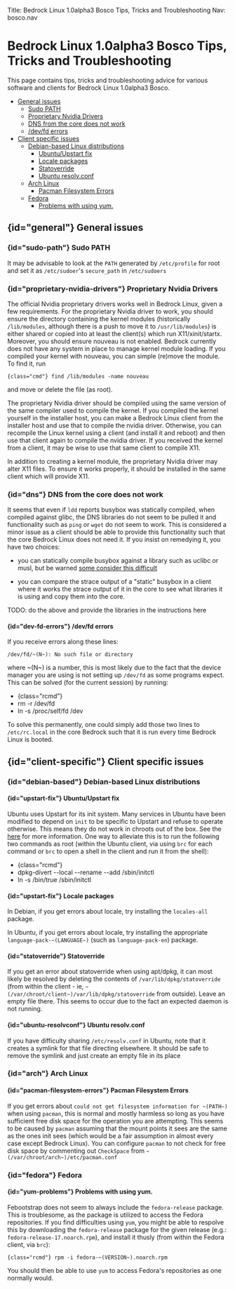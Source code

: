 Title: Bedrock Linux 1.0alpha3 Bosco Tips, Tricks and Troubleshooting
Nav: bosco.nav

Bedrock Linux 1.0alpha3 Bosco Tips, Tricks and Troubleshooting
==============================================================

This page contains tips, tricks and troubleshooting advice for various software
and clients for Bedrock Linux 1.0alpha3 Bosco.

- [General issues](#general)
	- [Sudo PATH](#sudo-path)
	- [Proprietary Nvidia Drivers](#proprietary-nvidia-drivers)
	- [DNS from the core does not work](#dns)
	- [/dev/fd errors](#dev-fd-errors)
- [Client specific issues](#client-specific)
	- [Debian-based Linux distributions](#debian-based)
		- [Ubuntu/Upstart fix](#upstart-fix)
		- [Locale packages](#upstart-fix)
		- [Statoverride](#statoverride)
		- [Ubuntu resolv.conf](#ubuntu-resolvconf)
	- [Arch Linux](#arch)
		- [Pacman Filesystem Errors](#pacman-filesystem-errors)
	- [Fedora](#fedora)
		- [Problems with using yum.](#yum-problems)



## {id="general"} General issues

### {id="sudo-path"} Sudo PATH

It may be advisable to look at the `PATH` generated by `/etc/profile` for root
and set it as `/etc/sudoer`'s `secure_path` in `/etc/sudoers`

### {id="proprietary-nvidia-drivers"} Proprietary Nvidia Drivers

The official Nvidia proprietary drivers works well in Bedrock Linux, given a
few requirements.  For the proprietary Nvidia driver to work, you should ensure
the directory containing the kernel modules (historically `/lib/modules`,
although there is a push to move it to `/usr/lib/modules`) is either shared or
copied into at least the client(s) which run X11/xinit/startx. Moreover, you
should ensure nouveau is not enabled. Bedrock currently does not have any
system in place to manage kernel module loading. If you compiled your kernel
with nouveau, you can simple (re)move the module. To find it, run

	{class="cmd"} find /lib/modules -name nouveau

and move or delete the file (as root).

The proprietary Nvidia driver should be compiled using the same version of the
same compiler used to compile the kernel. If you compiled the kernel yourself
in the installer host, you can make a Bedrock Linux client from the installer
host and use that to compile the nvidia driver. Otherwise, you can recompile
the Linux kernel using a client (and install it and reboot) and then use that
client again to compile the nvidia driver.  If you received the kernel from a
client, it may be wise to use that same client to compile X11.

In addition to creating a kernel module, the proprietary Nvidia driver may
alter X11 files.  To ensure it works properly, it should be installed in the
same client which will provide X11.

### {id="dns"} DNS from the core does not work

It seems that even if `ldd` reports busybox was statically compiled, when
compiled against glibc, the DNS libraries do not seem to be pulled it and
functionality such as `ping` or `wget` do not seem to work.  This is considered
a minor issue as a client should be able to provide this functionality such
that the core Bedrock Linux does not need it.  If you insist on remedying it,
you have two choices:

- you can statically compile busybox against a library such as uclibc or musl,
  but be warned [some consider this difficult](knownissues.html#static)

- you can compare the strace output of a "static" busybox in a client where it
works the strace output of it in the core to see what libraries it is using and
copy them into the core.

TODO: do the above and provide the libraries in the instructions here

#### {id="dev-fd-errors"} /dev/fd errors

If you receive errors along these lines:

	/dev/fd/~(N~): No such file or directory

where ~(N~) is a number, this is most likely due to the fact that the device
manager you are using is not setting up `/dev/fd` as some programs expect.
This can be solved (for the current session) by running:

- {class="rcmd"}
- rm -r /dev/fd
- ln -s /proc/self/fd /dev

To solve this permanently, one could simply add those two lines to
`/etc/rc.local` in the core Bedrock such that it is run every time Bedrock Linux
is booted.

## {id="client-specific"} Client specific issues

### {id="debian-based"} Debian-based Linux distributions

#### {id="upstart-fix"} Ubuntu/Upstart fix

Ubuntu uses Upstart for its init system. Many services in Ubuntu have been
modified to depend on `init` to be specific to Upstart and refuse to operate
otherwise. This means they do not work in chroots out of the box. See the
[here](https://bugs.launchpad.net/ubuntu/+source/upstart/+bug/430224)
for more information. One way to alleviate this is to run the following two
commands as root (within the Ubuntu client, via using `brc` for each command or
`brc` to open a shell in the client and run it from the shell):

- {class="rcmd"}
- dpkg-divert --local --rename --add /sbin/initctl
- ln -s /bin/true /sbin/initctl

#### {id="upstart-fix"} Locale packages

In Debian, if you get errors about locale, try installing the `locales-all`
package.

In Ubuntu, if you get errors about locale, try installing the appropriate
`language-pack-~(LANGUAGE~)` (such as `language-pack-en`) package.

#### {id="statoverride"} Statoverride

If you get an error about statoverride when using apt/dpkg, it can most likely
be resolved by deleting the contents of `/var/lib/dpkg/statoverride` (from
within the client - ie, `~(/var/chroot/client~)/var/lib/dpkg/statoverride` from
outside). Leave an empty file there. This seems to occur due to the fact an
expected daemon is not running.

#### {id="ubuntu-resolvconf"} Ubuntu resolv.conf

If you have difficulty sharing `/etc/resolv.conf` in Ubuntu, note that it creates
a symlink for that file directing elsewhere. It should be safe to remove the
symlink and just create an empty file in its place

### {id="arch"} Arch Linux

#### {id="pacman-filesystem-errors"} Pacman Filesystem Errors

If you get errors about `could not get filesystem information for ~(PATH~)`
when using `pacman`, this is normal and mostly harmless so long as you have
sufficient free disk space for the operation you are attempting. This seems to
be caused by `pacman` assuming that the mount points it sees are the same as the
ones init sees (which would be a fair assumption in almost every case except
Bedrock Linux). You can configure `pacman` to not check for free disk space by
commenting out `CheckSpace` from `~(/var/chroot/arch~)/etc/pacman.conf`

### {id="fedora"} Fedora

#### {id="yum-problems"} Problems with using yum.

Febootstrap does not seem to always include the `fedora-release` package. This is
troublesome, as the package is utilized to access the Fedora repositories. If you
find difficulties using `yum`, you might be able to respolve this by downloading
the `fedora-release` package for the given release (e.g.:
`fedora-release-17.noarch.rpm`), and install it thusly (from within the Fedora
client, via `brc`):

	{class="rcmd"} rpm -i fedora-~(VERSION~).noarch.rpm

You should then be able to use `yum` to access Fedora's repositories as one
normally would.
